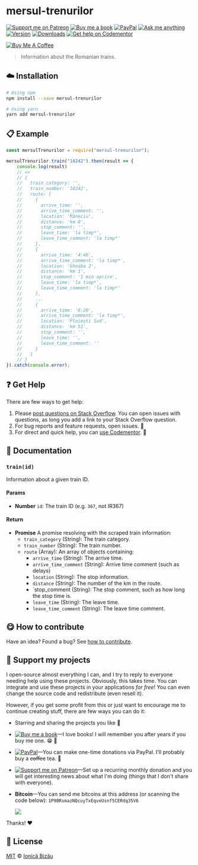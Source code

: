 <!-- Please do not edit this file. Edit the `blah` field in the `package.json` instead. If in doubt, open an issue. -->


















# mersul-trenurilor

 [![Support me on Patreon][badge_patreon]][patreon] [![Buy me a book][badge_amazon]][amazon] [![PayPal][badge_paypal_donate]][paypal-donations] [![Ask me anything](https://img.shields.io/badge/ask%20me-anything-1abc9c.svg)](https://github.com/IonicaBizau/ama) [![Version](https://img.shields.io/npm/v/mersul-trenurilor.svg)](https://www.npmjs.com/package/mersul-trenurilor) [![Downloads](https://img.shields.io/npm/dt/mersul-trenurilor.svg)](https://www.npmjs.com/package/mersul-trenurilor) [![Get help on Codementor](https://cdn.codementor.io/badges/get_help_github.svg)](https://www.codementor.io/johnnyb?utm_source=github&utm_medium=button&utm_term=johnnyb&utm_campaign=github)

<a href="https://www.buymeacoffee.com/H96WwChMy" target="_blank"><img src="https://www.buymeacoffee.com/assets/img/custom_images/yellow_img.png" alt="Buy Me A Coffee"></a>







> Information about the Romanian trains.

















## :cloud: Installation

```sh
# Using npm
npm install --save mersul-trenurilor

# Using yarn
yarn add mersul-trenurilor
```













## :clipboard: Example



```js
const mersulTrenurilor = require("mersul-trenurilor");

mersulTrenurilor.train("10242").then(result => {
    console.log(result)
    // =>
    // {
    //   train_category: '',
    //   train_number: '10242',
    //   route: [
    //     {
    //       arrive_time: '',
    //       arrive_time_comment: '',
    //       location: 'Măneciu',
    //       distance: 'km 0',
    //       stop_comment: '',
    //       leave_time: 'la timp*',
    //       leave_time_comment: 'la timp*'
    //     },
    //     {
    //       arrive_time: '4:46',
    //       arrive_time_comment: 'la timp*',
    //       location: 'Gheaba 2',
    //       distance: 'km 1',
    //       stop_comment: '1 min oprire',
    //       leave_time: 'la timp*',
    //       leave_time_comment: 'la timp*'
    //     },
    //     ...
    //     {
    //       arrive_time: '6:20',
    //       arrive_time_comment: 'la timp*',
    //       location: 'Ploiești Sud',
    //       distance: 'km 51',
    //       stop_comment: '',
    //       leave_time: '',
    //       leave_time_comment: ''
    //     }
    //   ]
    // }
}).catch(console.error);
```











## :question: Get Help

There are few ways to get help:



 1. Please [post questions on Stack Overflow](https://stackoverflow.com/questions/ask). You can open issues with questions, as long you add a link to your Stack Overflow question.
 2. For bug reports and feature requests, open issues. :bug:
 3. For direct and quick help, you can [use Codementor](https://www.codementor.io/johnnyb). :rocket:





## :memo: Documentation


### `train(id)`
Information about a given train ID.

#### Params

- **Number** `id`: The train ID (e.g. `367`, not IR367)

#### Return
- **Promise** A promise resolving with the scraped train information:
     - `train_category` (String): The train category.
     - `train_number` (String): The train number.
     - `route` (Array): An array of objects containing:
       - `arrive_time` (String): The arrive time.
       - `arrive_time_comment` (String): Arrive time comment (such as delays)
       - `location` (String): The stop information.
       - `distance` (String): The number of the km in the route.
       - `stop_comment (String): The stop comment, such as how long the stop time is.
       - `leave_time` (String): The leave time.
       - `leave_time_comment` (String): The leave time comment.














## :yum: How to contribute
Have an idea? Found a bug? See [how to contribute][contributing].


## :sparkling_heart: Support my projects
I open-source almost everything I can, and I try to reply to everyone needing help using these projects. Obviously,
this takes time. You can integrate and use these projects in your applications *for free*! You can even change the source code and redistribute (even resell it).

However, if you get some profit from this or just want to encourage me to continue creating stuff, there are few ways you can do it:


 - Starring and sharing the projects you like :rocket:
 - [![Buy me a book][badge_amazon]][amazon]—I love books! I will remember you after years if you buy me one. :grin: :book:
 - [![PayPal][badge_paypal]][paypal-donations]—You can make one-time donations via PayPal. I'll probably buy a ~~coffee~~ tea. :tea:
 - [![Support me on Patreon][badge_patreon]][patreon]—Set up a recurring monthly donation and you will get interesting news about what I'm doing (things that I don't share with everyone).
 - **Bitcoin**—You can send me bitcoins at this address (or scanning the code below): `1P9BRsmazNQcuyTxEqveUsnf5CERdq35V6`

    ![](https://i.imgur.com/z6OQI95.png)


Thanks! :heart:
























## :scroll: License

[MIT][license] © [Ionică Bizău][website]






[license]: /LICENSE
[website]: https://ionicabizau.net
[contributing]: /CONTRIBUTING.md
[docs]: /DOCUMENTATION.md
[badge_patreon]: https://ionicabizau.github.io/badges/patreon.svg
[badge_amazon]: https://ionicabizau.github.io/badges/amazon.svg
[badge_paypal]: https://ionicabizau.github.io/badges/paypal.svg
[badge_paypal_donate]: https://ionicabizau.github.io/badges/paypal_donate.svg
[patreon]: https://www.patreon.com/ionicabizau
[amazon]: http://amzn.eu/hRo9sIZ
[paypal-donations]: https://www.paypal.com/cgi-bin/webscr?cmd=_s-xclick&hosted_button_id=RVXDDLKKLQRJW
